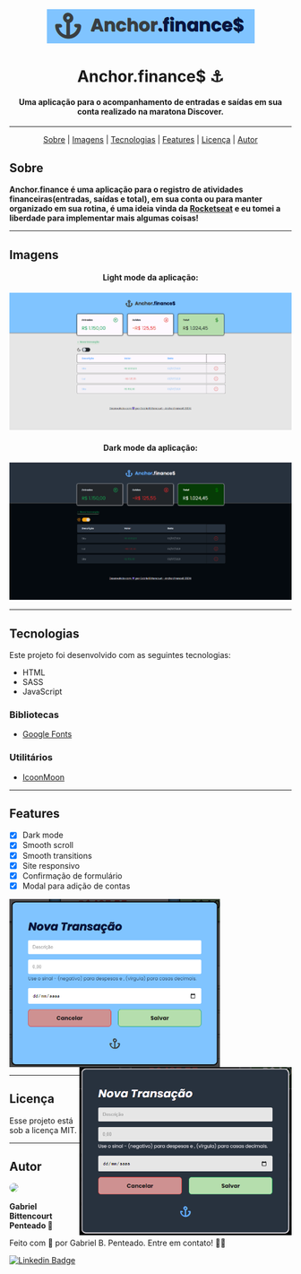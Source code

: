 <div align="center">
    <img src="github/../.github/logo.png">
</div>



<h1 align="center">Anchor.finance$ ⚓</h1>
<h4 align="center">Uma aplicação para o acompanhamento de entradas e saídas em sua conta realizado na maratona Discover.</h4>

---

<div align="center">
    <a href="#sobre">Sobre</a> |
    <a href="#imagens">Imagens</a> |
    <a href="#tecnologias">Tecnologias</a> |
    <a href="#features">Features</a> |
    <a href="#licença">Licença</a> |
    <a href="#autor">Autor</a>
</div>



## Sobre
**Anchor.finance é uma aplicação para o registro de atividades financeiras(entradas, saídas e total), em sua conta ou para manter organizado em sua rotina, é uma ideia vinda da [Rocketseat](https://github.com/rocketseat-education/maratona-discover-01) e eu tomei a liberdade para implementar mais algumas coisas!**

---

## Imagens
<div align="center">
    <h4>Light mode da aplicação:</h4>
    <img src="github/../.github/light-mode.png">
    <h4>Dark mode da aplicação:</h4>
    <img src="github/../.github/dark-mode.png">
</div>

---

## Tecnologias

Este projeto foi desenvolvido com as seguintes tecnologias:
* HTML
* SASS
* JavaScript

### Bibliotecas
* [Google Fonts](https://fonts.google.com/)

### Utilitários
  * [IcoonMoon](https://icomoon.io/)

---

## Features

- [x] Dark mode
- [x] Smooth scroll
- [x] Smooth transitions
- [x] Site responsivo
- [x] Confirmação de formulário
- [x] Modal para adição de contas

<img align="center" height="300px" src="github/../.github/modal.light-mode.png">
<img align="right" height="300px" src="github/../.github/modal.dark-mode.png">

---

## Licença

Esse projeto está sob a licença MIT.

---

## Autor

<img style='border-radius: 50px;' width='170px' src="https://unavatar.now.sh/github/gabrlcj">
<p><b>Gabriel Bittencourt Penteado 🔰</b></p>

Feito com 🤎 por Gabriel B. Penteado. Entre em contato! 👋🏽

[![Linkedin Badge](https://img.shields.io/badge/-Gabriel-orange?style=flat-square&logo=Linkedin&logoColor=white&link=https://www.linkedin.com/in/gabriel-bittencourt-penteado/)](https://www.linkedin.com/in/gabriel-bittencourt-penteado/)